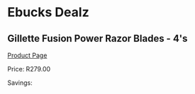 
# Ebucks Dealz
## Gillette Fusion Power Razor Blades - 4's
[Product Page](https://www.ebucks.com/web/shop/productSelected.do?prodId=1018846945&catId=1158500560)

Price: R279.00

Savings: 


	